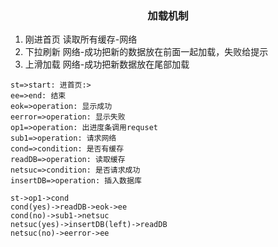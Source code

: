 ### <center>加载机制
1. 刚进首页 读取所有缓存-网络
1. 下拉刷新 网络-成功把新的数据放在前面一起加载，失败给提示
1. 上滑加载 网络-成功把新数据放在尾部加载


``` flow
st=>start: 进首页:>
ee=>end: 结束
eok=>operation: 显示成功
eerror=>operation: 显示失败
op1=>operation: 出进度条调用requset
sub1=>operation: 请求网络
cond=>condition: 是否有缓存
readDB=>operation: 读取缓存
netsuc=>condition: 是否请求成功
insertDB=>operation: 插入数据库

st->op1->cond
cond(yes)->readDB->eok->ee
cond(no)->sub1->netsuc
netsuc(yes)->insertDB(left)->readDB
netsuc(no)->eerror->ee

```
